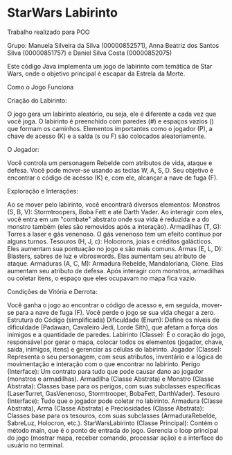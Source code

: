 # StarWars Labirinto
Trabalho realizado para POO

Grupo: Manuela Silveira da Silva (00000852571), Anna Beatriz dos Santos Silva (00000851757) e Daniel Silva Costa (00000852075)

Este código Java implementa um jogo de labirinto com temática de Star Wars, onde o objetivo principal é escapar da Estrela da Morte.

Como o Jogo Funciona

Criação do Labirinto:

O jogo gera um labirinto aleatório, ou seja, ele é diferente a cada vez que você joga.
O labirinto é preenchido com paredes (#) e espaços vazios () que formam os caminhos.
Elementos importantes como o jogador (P), a chave de acesso (K) e a saída (s ou F) são colocados aleatoriamente.

O Jogador:

Você controla um personagem Rebelde com atributos de vida, ataque e defesa.
Você pode mover-se usando as teclas W, A, S, D.
Seu objetivo é encontrar o código de acesso (K) e, com ele, alcançar a nave de fuga (F).

Exploração e Interações:

Ao se mover pelo labirinto, você encontrará diversos elementos:
Monstros (S, B, V): Stormtroopers, Boba Fett e até Darth Vader. Ao interagir com eles, você entra em um "combate" abstrato onde sua vida é reduzida e a do monstro também (eles são removidos após a interação).
Armadilhas (T, G): Torres a laser e gás venenoso. O gás venenoso tem um efeito contínuo por alguns turnos.
Tesouros (H, J, c): Holocrons, joias e créditos galácticos. Eles aumentam sua pontuação no jogo e são mais comuns.
Armas (E, L, D): Blasters, sabres de luz e vibroswords. Elas aumentam seu atributo de ataque.
Armaduras (A, C, M): Armadura Rebelde, Mandaloriana, Clone. Elas aumentam seu atributo de defesa.
Após interagir com monstros, armadilhas ou coletar itens, o espaço que eles ocupavam no mapa fica vazio.

Condições de Vitória e Derrota:

Você ganha o jogo ao encontrar o código de acesso e, em seguida, mover-se para a nave de fuga (F).
Você perde o jogo se sua vida chegar a zero.
Estrutura do Código (simplificada)
Dificuldade (Enum): Define os níveis de dificuldade (Padawan, Cavaleiro Jedi, Lorde Sith), que afetam a força dos inimigos e a quantidade de paredes.
Labirinto (Classe):
É o coração do jogo, responsável por gerar o mapa, colocar todos os elementos (jogador, chave, saída, inimigos, itens) e gerenciar as células do labirinto.
Jogador (Classe):
Representa o seu personagem, com seus atributos, inventário e a lógica de movimentação e interação com o que encontrar no labirinto.
Perigo (Interface): Um contrato para tudo que pode causar dano ao jogador (monstros e armadilhas).
Armadilha (Classe Abstrata) e Monstro (Classe Abstrata): Classes base para os perigos, com suas subclasses específicas (LaserTurret, GasVenenoso, Stormtrooper, BobaFett, DarthVader).
Tesouro (Interface): Tudo que o jogador pode coletar no labirinto.
Armadura (Classe Abstrata), Arma (Classe Abstrata) e Preciosidades (Classe Abstrata): Classes base para os tesouros, com suas subclasses (ArmaduraRebelde, SabreLuz, Holocron, etc.).
StarWarsLabirinto (Classe Principal):
Contém o método main, que é o ponto de entrada do jogo.
Gerencia o loop principal do jogo (mostrar mapa, receber comando, processar ação) e a interface do usuário no terminal.
